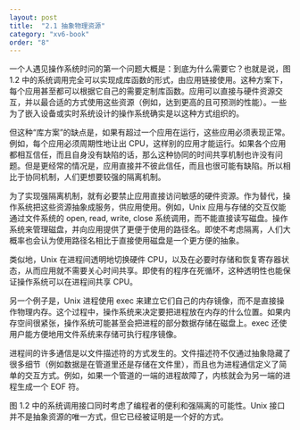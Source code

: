 ```yaml
---
layout: post
title:  "2.1 抽象物理资源"
category: "xv6-book"
order: "8"
---
```


一个人遇见操作系统时问的第一个问题大概是：到底为什么需要它？也就是说，图 1.2 中的系统调用完全可以实现成库函数的形式，由应用链接使用。这种方案下，每个应用甚至都可以根据它自己的需要定制库函数。应用可以直接与硬件资源交互，并以最合适的方式使用这些资源（例如，达到更高的且可预测的性能）。一些为了嵌入设备或实时系统设计的操作系统确实是以这种方式组织的。

但这种“库方案”的缺点是，如果有超过一个应用在运行，这些应用必须表现正常。例如，每个应用必须周期性地让出 CPU，这样别的应用才能运行。如果各个应用都相互信任，而且自身没有缺陷的话，那么这种协同的时间共享机制也许没有问题。但是更经常的情况是，应用直接并不彼此信任，而且也很可能有缺陷。所以相比于协同机制，人们更想要较强的隔离机制。

为了实现强隔离机制，就有必要禁止应用直接访问敏感的硬件资源。作为替代，操作系统把这些资源抽象成服务，供应用使用。例如，Unix 应用与存储的交互仅能通过文件系统的 open, read, write, close 系统调用，而不能直接读写磁盘。操作系统来管理磁盘，并向应用提供了更便于使用的路径名。即使不考虑隔离，人们大概率也会认为使用路径名相比于直接使用磁盘是一个更方便的抽象。

类似地，Unix 在进程间透明地切换硬件 CPU，以及在必要时存储和恢复寄存器状态，从而应用就不需要关心时间共享。即使有的程序在死循环，这种透明性也能保证操作系统可以在进程间共享 CPU。

另一个例子是，Unix 进程使用 exec 来建立它们自己的内存镜像，而不是直接操作物理内存。这个过程中，操作系统来决定要把进程放在内存的什么位置。如果内存空间很紧张，操作系统可能甚至会把进程的部分数据存储在磁盘上。exec 还使用户能方便地用文件系统来存储可执行程序镜像。

进程间的许多通信是以文件描述符的方式发生的。文件描述符不仅通过抽象隐藏了很多细节（例如数据是在管道里还是存储在文件里），而且也为进程通信定义了简单的交互方式。例如，如果一个管道的一端的进程故障了，内核就会为另一端的进程生成一个 EOF 符。

图 1.2 中的系统调用接口同时考虑了编程者的便利和强隔离的可能性。Unix 接口并不是抽象资源的唯一方式，但它已经被证明是一个好的方式。